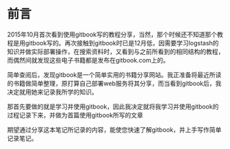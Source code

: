 # 前言
2015年10月首次看到使用gitbook写的教程分享，当然，那个时候还不知道那个教程是用gitbook写的。再次接触到gitbook时已是12月低，因需要学习logstash的知识并做实际部署操作，在搜索资料时，又看到与之前所看到的相同结构的教程，而偶然间就发现这些电子书籍都是发布在gitbook.com上的。

简单查阅后，发现gitbook是一个简单实用的书籍分享网站。我正准备将最近所读的书籍做简单整理，原打算自己部署web服务将其分享，而当看到gitbook后，我决定就用她来记录我所学的知识。

那首先要做的就是学习并使用gitbook，因此我决定就将我学习并使用gitbook的过程记录下来，并做为首篇使用gitbook所写的文章

期望通过分享这本笔记所记录的内容，能使您快速了解gitbook，并上手写作简单记录笔记。

